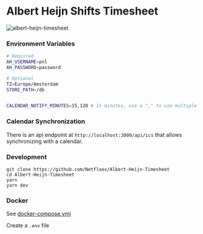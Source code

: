 # Albert Heijn Shifts Timesheet

![albert-heijn-timesheet](https://user-images.githubusercontent.com/38650595/190021928-1de52e0a-41c7-45f9-a23a-57c1caad6c7e.png)

### Environment Variables

```bash
# Required
AH_USERNAME=pnl
AH_PASSWORD=password

# Optional
TZ=Europe/Amsterdam
STORE_PATH=/db


CALENDAR_NOTIFY_MINUTES=15,120 # In minutes, use a "," to use multiple reminders

```

### Calendar Synchronization

There is an api endpoint at `http://localhost:3000/api/ics` that allows synchronizing with a calendar.

### Development

```
git clone https://github.com/Netfloex/Albert-Heijn-Timesheet
cd Albert-Heijn-Timesheet
yarn
yarn dev
```

### Docker

See [docker-compose.yml](docker-compose.yml)

Create a `.env` file
